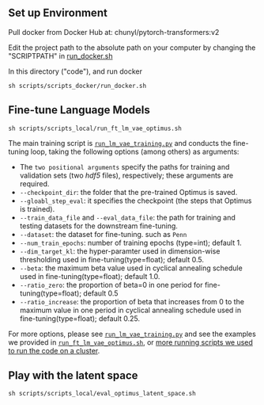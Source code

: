 ## Set up Environment

Pull docker from Docker Hub at: chunyl/pytorch-transformers:v2

Edit the project path to the absolute path on your computer by changing the "SCRIPTPATH" in [run_docker.sh](./scripts/scripts_docker/run_docker.sh)

In this directory ("code"), and run docker

    sh scripts/scripts_docker/run_docker.sh
    
    

  
## Fine-tune Language Models

    sh scripts/scripts_local/run_ft_lm_vae_optimus.sh
    
    
The main training script is [`run_lm_vae_training.py`](./examples/big_ae/run_lm_vae_training.py) and conducts the fine-tuning loop, taking the following options (among others) as arguments:

- The `two positional arguments` specify the paths for training and validation sets (two _hdf5_ files), respectively; these arguments are required.
- `--checkpoint_dir`: the folder that the pre-trained Optimus is saved.
- `--gloabl_step_eval`: it specifies the checkpoint (the steps that Optimus is trained).
- `--train_data_file` and `--eval_data_file`: the path for training and testing datasets for the downstream fine-tuning.
- `--dataset`: the dataset for fine-tuning. such as `Penn`
- `--num_train_epochs`: number of training epochs (type=int); default 1.
- `--dim_target_kl`:   the hyper-paramter used in dimension-wise thresholding used in fine-tuning(type=float); default 0.5.
- `--beta`:   the maximum beta value used in cyclical annealing schedule used in fine-tuning(type=float); default 1.0.
- `--ratio_zero`:   the proportion of beta=0 in one period for fine-tuning(type=float); default 0.5
- `--ratio_increase`:  the proportion of beta that increases from 0 to the maximum value in one period in cyclical annealing schedule used in fine-tuning(type=float); default 0.25.


For more options, please see [`run_lm_vae_training.py`](./examples/big_ae/run_lm_vae_training.py) and  see the examples we provided in [`run_ft_lm_vae_optimus.sh`](./scripts/scripts_local/run_ft_lm_vae_optimus.sh), or [more running scripts we used to run the code on a cluster](./scripts/scripts_philly).


## Play with the latent space


    sh scripts/scripts_local/eval_optimus_latent_space.sh
    
    
